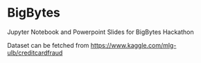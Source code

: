 # BigBytes
Jupyter Notebook and Powerpoint Slides for BigBytes Hackathon

Dataset can be fetched from https://www.kaggle.com/mlg-ulb/creditcardfraud

